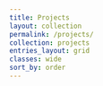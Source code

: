 ```yaml
---
title: Projects
layout: collection
permalink: /projects/
collection: projects
entries_layout: grid
classes: wide
sort_by: order
---
```



